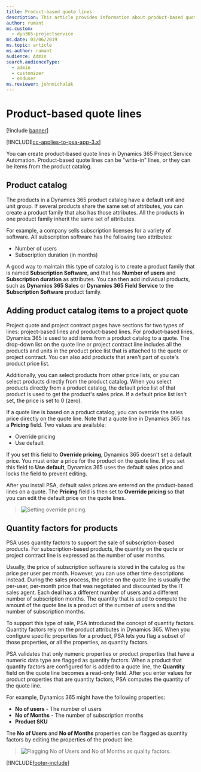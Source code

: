 ```yaml
---
title: Product-based quote lines
description: This article provides information about product-based quote lines.
author: rumant
ms.custom: 
  - dyn365-projectservice
ms.date: 03/06/2019
ms.topic: article
ms.author: rumant
audience: Admin
search.audienceType: 
  - admin
  - customizer
  - enduser
ms.reviewer: johnmichalak
---
```


# Product-based quote lines

[!include [banner](../includes/psa-now-project-operations.md)]

[!INCLUDE[cc-applies-to-psa-app-3.x](../includes/cc-applies-to-psa-app-3x.md)]


You can create product-based quote lines in Dynamics 365 Project Service Automation. Product-based quote lines can be "write-in" lines, or they can be items from the product catalog.

## Product catalog

The products in a Dynamics 365 product catalog have a default unit and unit group. If several products share the same set of attributes, you can create a product family that also has those attributes. All the products in one product family inherit the same set of attributes.

For example, a company sells subscription licenses for a variety of software. All subscription software has the following two attributes:

- Number of users 
- Subscription duration (in months)

A good way to maintain this type of catalog is to create a product family that is named **Subscription Software**, and that has **Number of users** and **Subscription duration** as attributes. You can then add individual products, such as **Dynamics 365 Sales** or **Dynamics 365 Field Service** to the **Subscription Software** product family.

## Adding product catalog items to a project quote

Project quote and project contract pages have sections for two types of lines: project-based lines and product-based lines. For product-based lines, Dynamics 365 is used to add items from a product catalog to a quote. The drop-down list on the quote line or project contract line includes all the products and units in the product price list that is attached to the quote or project contract. You can also add products that aren't part of quote's product price list.

Additionally, you can select products from other price lists, or you can select products directly from the product catalog. When you select products directly from a product catalog, the default price list of that product is used to get the product's sales price. If a default price list isn't set, the price is set to 0 (zero).

If a quote line is based on a product catalog, you can override the sales price directly on the quote line. 
Note that a quote line in Dynamics 365 has a **Pricing** field. Two values are available:

- Override pricing  
- Use default

If you set this field to **Override pricing**, Dynamics 365 doesn't set a default price. You must enter a price for the product on the quote line. If you set this field to **Use default**, Dynamics 365 uses the default sales price and locks the field to prevent editing.

After you install PSA, default sales prices are entered on the product-based lines on a quote. The **Pricing** field is then set to **Override pricing** so that you can edit the default price on the quote lines.

> ![Setting override pricing.](media/basic-guide-10.png)
 
## Quantity factors for products

PSA uses quantity factors to support the sale of subscription-based products. For subscription-based products, the quantity on the quote or project contract line is expressed as the number of user months.

Usually, the price of subscription software is stored in the catalog as the price per user per month. However, you can use other time descriptions instead. During the sales process, the price on the quote line is usually the per-user, per-month price that was negotiated and discounted by the IT sales agent. Each deal has a different number of users and a different number of subscription months. The quantity that is used to compute the amount of the quote line is a product of the number of users and the number of subscription months.

To support this type of sale, PSA introduced the concept of quantity factors. Quantity factors rely on the product attributes in Dynamics 365. When you configure specific properties for a product, PSA lets you flag a subset of those properties, or all the properties, as quantity factors.

PSA validates that only numeric properties or product properties that have a numeric data type are flagged as quantity factors. When a product that quantity factors are configured for is added to a quote line, the **Quantity** field on the quote line becomes a read-only field. After you enter values for product properties that are quantity factors, PSA computes the quantity of the quote line.

For example, Dynamics 365 might have the following properties: 

- **No of users** - The number of users 
- **No of Months** - The number of subscription months
- **Product SKU** 

Tne **No of Users** and **No of Months** properties can be flagged as quantity factors by editing the properties of the product line. 

> ![Flagging No of Users and No of Months as quality factors.](media/basic-guide-11.png)
 


[!INCLUDE[footer-include](../includes/footer-banner.md)]

